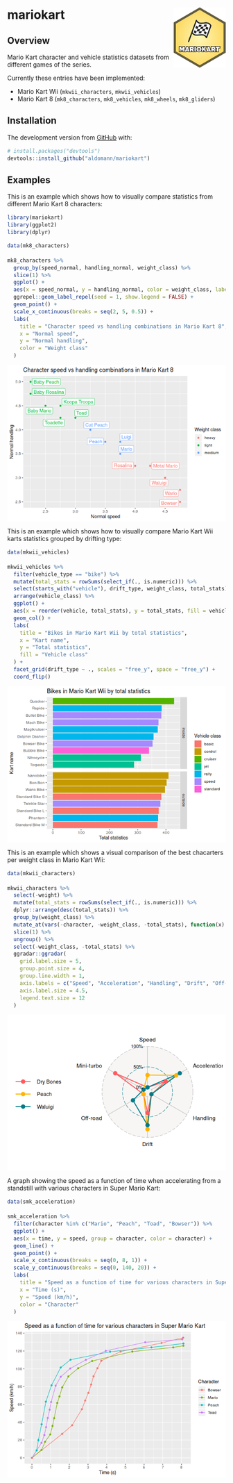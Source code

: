 
# mariokart <img src="man/figures/logo.png" align="right" width="120" />

<!-- badges: start -->

<!-- badges: end -->

## Overview

Mario Kart character and vehicle statistics datasets from different
games of the series.

Currently these entries have been implemented:

  - Mario Kart Wii (`mkwii_characters`, `mkwii_vehicles`)
  - Mario Kart 8 (`mk8_characters`, `mk8_vehicles`, `mk8_wheels`,
    `mk8_gliders`)

## Installation

<!-- You can install the released version of mariokart from [CRAN](https://CRAN.R-project.org) with: -->

<!-- ``` r -->

<!-- install.packages("mariokart") -->

<!-- ``` -->

<!-- And  -->

The development version from [GitHub](https://github.com/) with:

``` r
# install.packages("devtools")
devtools::install_github("aldomann/mariokart")
```

## Examples

This is an example which shows how to visually compare statistics from
different Mario Kart 8 characters:

``` r
library(mariokart)
library(ggplot2)
library(dplyr)
```

``` r
data(mk8_characters)

mk8_characters %>% 
  group_by(speed_normal, handling_normal, weight_class) %>% 
  slice(1) %>% 
  ggplot() +
  aes(x = speed_normal, y = handling_normal, color = weight_class, label = character) +
  ggrepel::geom_label_repel(seed = 1, show.legend = FALSE) +
  geom_point() +
  scale_x_continuous(breaks = seq(2, 5, 0.5)) +
  labs(
    title = "Character speed vs handling combinations in Mario Kart 8",
    x = "Normal speed",
    y = "Normal handling",
    color = "Weight class"
  ) 
```

<img src="man/figures/README-example-mk8-1.png" style="display: block; margin: auto;" />

This is an example which shows how to visually compare Mario Kart Wii
karts statistics grouped by drifting type:

``` r
data(mkwii_vehicles)

mkwii_vehicles %>% 
  filter(vehicle_type == "bike") %>% 
  mutate(total_stats = rowSums(select_if(., is.numeric))) %>% 
  select(starts_with("vehicle"), drift_type, weight_class, total_stats) %>% 
  arrange(vehicle_class) %>% 
  ggplot() +
  aes(x = reorder(vehicle, total_stats), y = total_stats, fill = vehicle_class) +
  geom_col() +
  labs(
    title = "Bikes in Mario Kart Wii by total statistics",
    x = "Kart name",
    y = "Total statistics",
    fill = "Vehicle class"
  ) +
  facet_grid(drift_type ~ ., scales = "free_y", space = "free_y") +
  coord_flip()
```

<img src="man/figures/README-example-mkwii-1.png" style="display: block; margin: auto;" />

This is an example which shows a visual comparison of the best
chacarters per weight class in Mario Kart Wii:

``` r
data(mkwii_characters)

mkwii_characters %>% 
  select(-weight) %>% 
  mutate(total_stats = rowSums(select_if(., is.numeric))) %>% 
  dplyr::arrange(desc(total_stats)) %>% 
  group_by(weight_class) %>% 
  mutate_at(vars(-character, -weight_class, -total_stats), function(x) {x/10}) %>%
  slice(1) %>% 
  ungroup() %>% 
  select(-weight_class, -total_stats) %>% 
  ggradar::ggradar(
    grid.label.size = 5,
    group.point.size = 4,
    group.line.width = 1,
    axis.labels = c("Speed", "Acceleration", "Handling", "Drift", "Off-road", "Mini-turbo"),
    axis.label.size = 4.5,
    legend.text.size = 12
  )
```

<img src="man/figures/README-example-mkwii-2-1.png" style="display: block; margin: auto;" />

A graph showing the speed as a function of time when accelerating from a
standstill with various characters in Super Mario Kart:

``` r
data(smk_acceleration)

smk_acceleration %>%
  filter(character %in% c("Mario", "Peach", "Toad", "Bowser")) %>%
  ggplot() +
  aes(x = time, y = speed, group = character, color = character) +
  geom_line() +
  geom_point() +
  scale_x_continuous(breaks = seq(0, 8, 1)) +
  scale_y_continuous(breaks = seq(0, 140, 20)) +
  labs(
    title = "Speed as a function of time for various characters in Super Mario Kart",
    x = "Time (s)",
    y = "Speed (km/h)",
    color = "Character"
  )
```

![](man/figures/README-unnamed-chunk-2-1.png)<!-- -->
